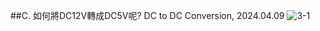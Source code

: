 ##C. 如何將DC12V轉成DC5V呢? DC to DC Conversion, 2024.04.09 
![3-1](https://github.com/firestrong15/EC2024/assets/162285614/7d097c2d-b61b-4fa2-b80d-1a8485d57892)

